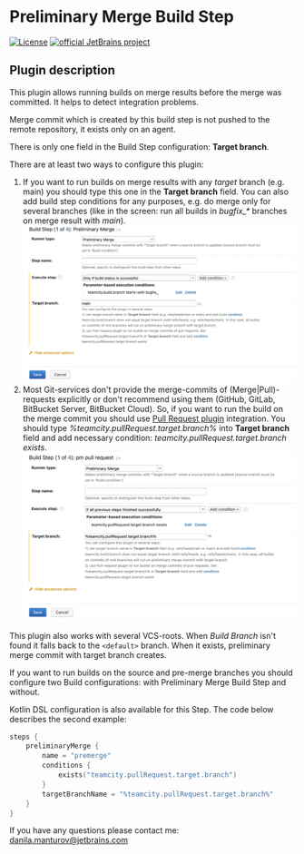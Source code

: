 # Preliminary Merge Build Step
[![License](https://img.shields.io/badge/License-Apache%202.0-blue.svg)](https://opensource.org/licenses/Apache-2.0)
[![official JetBrains project](http://jb.gg/badges/official-plastic.svg)](https://confluence.jetbrains.com/display/ALL/JetBrains+on+GitHub)
## Plugin description

This plugin allows running builds on merge results before the merge was committed. It helps to detect integration problems. 

Merge commit which is created by this build step is not pushed to the remote repository, it exists only on an agent.

There is only one field in the Build Step configuration: **Target branch**.

There are at least two ways to configure this plugin:

1. If you want to run builds on merge results with any _target_ branch (e.g. main) you should type this one in the **Target branch** field. You can also add build step conditions for any purposes, e.g. do merge only for several branches (like in the screen: run all builds in _bugfix\_*_ branches on merge result with _main_). ![](resources/pm_screen1.png)
2. Most Git-services don't provide the merge-commits of (Merge|Pull)-requests explicitly or don't recommend using them (GitHub, GitLab, BitBucket Server, BitBucket Cloud). So, if you want to run the build on the merge commit you should use [Pull Request plugin](https://www.jetbrains.com/help/teamcity/pull-requests.html) integration. You should type _%teamcity.pullRequest.target.branch%_ into **Target branch** field and add necessary condition: _teamcity.pullRequest.target.branch exists_. ![](resources/pm_screen2.png)

This plugin also works with several VCS-roots. When _Build Branch_ isn't found it falls back to the ```<default>``` branch. When it exists, preliminary merge commit with target branch creates.

If you want to run builds on the source and pre-merge branches you should configure two Build configurations: with Preliminary Merge Build Step and without.

Kotlin DSL configuration is also available for this Step. The code below describes the second example:
```kotlin
steps {
    preliminaryMerge {
        name = "premerge"
        conditions {
            exists("teamcity.pullRequest.target.branch")
        }
        targetBranchName = "%teamcity.pullRequest.target.branch%"
    }
}
```

If you have any questions please contact me: danila.manturov@jetbrains.com